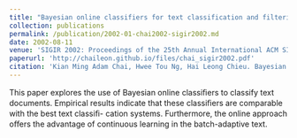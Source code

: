 ```yaml
---
title: "Bayesian online classifiers for text classification and filtering"
collection: publications
permalink: /publication/2002-01-chai2002-sigir2002.md
date: 2002-08-11
venue: 'SIGIR 2002: Proceedings of the 25th Annual International ACM SIGIR Conference on Research and Development in Information Retrieval, August 11-15, 2002, Tampere, Finland'
paperurl: 'http://chaileon.github.io/files/chai_sigir2002.pdf'
citation: 'Kian Ming Adam Chai, Hwee Tou Ng, Hai Leong Chieu. Bayesian online classifiers for text classification and filtering. SIGIR 2002'
---
```

This paper explores the use of Bayesian online classiﬁers to classify text documents. Empirical results indicate that these classiﬁers are comparable with the best text classiﬁ- cation systems. Furthermore, the online approach oﬀers the advantage of continuous learning in the batch-adaptive text. 
